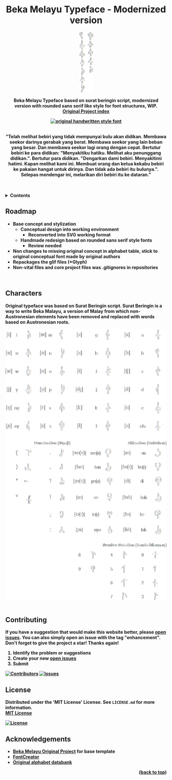 <a name="readme-top"></a>

<div align="center">
<h1 align="center"><strong>Beka Melayu Typeface - Modernized version<strong></h1>
    <a href="https://github.com/shoen1x/Beka-Melayu-Script/">
        <img src="images/suratberingin1.webp" alt="original handwritten style font" width="44" height="189">
    </a>
  <p align="center">
    Beka Melayu Typeface based on surat beringin script, modernized version with rounded sans serif like style for font structures, WIP.
    <br />
    <a 
    href="https://omniglot.com/conscripts/suratberingin.htm"><strong>Original Project index</strong>
    </a>
  </p>
    <a align="center" href="https://github.com/shoen1x/Beka-Melayu-Script/">
        <img src="images/suratberingin2.webp" alt="original handwritten style font" width="576" height="575">
    </a>
      <p align="center">
      <br />
"Telah melihat bebiri yang tidak mempunyai bulu akan didikan. Membawa seekor darinya gerabak yang berat. Membawa seekor yang lain beban yang besar. Dan membawa seekor lagi orang dengan cepat. Bertutur bebiri ke para didikan: "Menyakitiku hatiku. Melihat aku penunggang didikan.". Bertutur para didikan. "Dengarkan dami bebiri. Menyakitimi hatimi. Kapan melihat kami ini. Membuat orang dan ketua kekabu bebiri ke pakaian hangat untuk dirinya. Dan tidak ada bebiri itu bulunya.". Selepas mendengar ini, melarikan diri bebiri itu ke dataran."
  </p>
    <br />
</div>
<br />

<!-- Contents -->
<details>
  <summary>Contents</summary>
  <ol>
    <li><a href="#roadmap">Roadmap</a></li>
    <li><a href="#characters">Characters</a></li>
    <li><a href="#contributing">Contributing</a></li>
    <li><a href="#license">License</a></li>
    <li><a href="#acknowledgements">Acknowledgments</a></li>
  </ol>
</details>

<!-- ROADMAP -->
## Roadmap

- Base concept and stylization
    - Conceptual design into working environment
        - Reconverted into SVG working format
    - Handmade redesign based on rounded sans serif style fonts
        - Review needed
- Non changes to missing original concept in alphabet table, stick to original conceptual font made by original authors
- Repackages the glif files (*Glyph)
- Non-vital files and core project files was .gitignores in repositories

<br />

<!-- CHARACTERS -->
## Characters

Original typeface was based on Surat Beringin script. Surat Beringin is a way to write Beka Malayu, a version of Malay from which non-Austronesian elements have been removed and replaced with words based on Austronesian roots.

<div align="center" href="https://github.com/shoen1x/Beka-Melayu-Script/">
        <img src="images/suratberingin3.webp" alt="original handwritten style font" width="633" height="847">
    </div>

<br />

<!-- Contributing -->
## Contributing

If you have a suggestion that would make this website better, please [open issues](https://github.com/shoen1x/Beka-Melayu-Script/issues). You can also simply open an issue with the tag "enhancement".
Don't forget to give the project a star! Thanks again!

1. Identify the problem or suggestions
2. Create your new [open issues](https://github.com/shoen1x/Beka-Melayu-Script/issues)
3. Submit

[![Contributors][contributors-shield]][contributors-url]
[![Issues][issues-shield]][issues-url]

<!-- License -->
## License

Distributed under the 'MIT License' License. See `LICENSE.md` for more information.
<br/>
[MIT License](https://choosealicense.com/licenses/mit/)

[![License][license-shield]][license-url]

<!-- Ackdnowledgements -->
## Acknowledgements

 - [Beka Melayu Original Project](https://omniglot.com/conscripts/suratberingin.htm) for base template
 - [FontCreator](https://www.high-logic.com/font-editor/fontcreator)
 - [Original alphabet databank](https://omniglot.com/charts/suratberingin.xls)

<p align="right">(<a href="#readme-top">back to top</a>)</p>

<!-- https://www.markdownguide.org/basic-syntax/#reference-style-links -->
[contributors-shield]: https://img.shields.io/github/contributors/shoen1x/Beka-Melayu-Script.svg?style=for-the-badge
[contributors-url]: https://github.com/shoen1x/Beka-Melayu-Script/graphs/contributors
[issues-shield]: https://img.shields.io/github/issues/shoen1x/Beka-Melayu-Script.svg?style=for-the-badge
[issues-url]: https://github.com/shoen1x/Beka-Melayu-Script/issues
[license-shield]: https://img.shields.io/github/license/shoen1x/Beka-Melayu-Script.svg?style=for-the-badge
[license-url]: https://github.com/shoen1x/Beka-Melayu-Script/blob/master/LICENSE.txt
